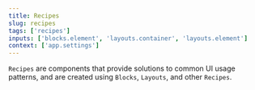 ```yaml
---
title: Recipes
slug: recipes
tags: ['recipes']
inputs: ['blocks.element', 'layouts.container', 'layouts.element']
context: ['app.settings']
---
```


`Recipes` are components that provide solutions to common UI usage patterns, and are created using `Blocks`, `Layouts`, and other `Recipes`.

